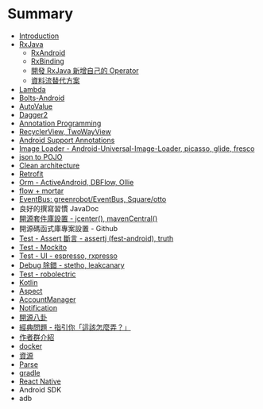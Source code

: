 # Summary

* [Introduction](README.md)
* [RxJava](RxJava.md)
   * [RxAndroid](rxandroid.md)
   * [RxBinding](notrxandroid.md)
   * [開發 RxJava 新增自己的 Operator](rx_operator.md)
   * [資料流替代方案](data_stream.md)
* [Lambda](lambda.md)
* [Bolts-Android](bolts-android.md)
* [AutoValue](autovalue.md)
* [Dagger2](dagger2.md)
* [Annotation Programming](annotation_programming.md)
* [RecyclerView, TwoWayView](recyclerview_twowayview.md)
* [Android Support Annotations](android_support_annotations.md)
* [Image Loader - Android-Universal-Image-Loader, picasso, glide, fresco](image_loader_android-universal-image-loader,_picasso,_glide,_fresco.md)
* [json to POJO](json_to_pojo.md)
* [Clean architecture](clean_architecture.md)
* [Retrofit](retrofit.md)
* [Orm - ActiveAndroid, DBFlow, Ollie](orm_-_activeandroid,_dbflow,_ollie.md)
* [flow + mortar](flow_mortar.md)
* [EventBus: greenrobot/EventBus, Square/otto](eventbus__otto.md)
* 良好的撰寫習慣 JavaDoc
* [開源套件庫設置 - jcenter(), mavenCentral()](openpackage_setup_jcenter_,_mavencentral.md)
* 開源碼函式庫專案設置 - Github
* [Test - Assert 斷言 - assertj (fest-android), truth](assert_duan_yan_-_assertj__fest_-_android.md)
* [Test - Mockito](mockito.md)
* [Test - UI - espresso, rxpresso](test_-_espresso,_rxpresso.md)
* [Debug 除錯 - stetho, leakcanary](debug_stetho_,_leakcanary.md)
* [Test - robolectric](test_-_robolectric.md)
* [Kotlin](kotlin.md)
* [Aspect](aspect.md)
* [AccountManager](accountmanager.md)
* [Notification](notification.md)
* [開源八卦](kai_yuan_ba_gua.md)
* [經典問題 - 指引你「這該怎麼弄？」](FAQ.md)
* [作者群介紹](authors.md)
* [docker](docker.md)
* [資源](resources.md)
* [Parse](parse.md)
* [gradle](gradle.md)
* [React Native](react_native.md)
* Android SDK
* adb

